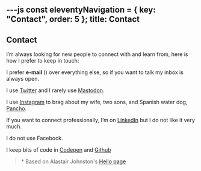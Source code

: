 ---js
const eleventyNavigation = {
	key: "Contact",
	order: 5
};
title: Contact
---
## Contact

I’m always looking for new people to connect with and learn from, here is how I prefer to keep in touch:

I prefer <strong>e-mail</strong> (<SCRIPT LANGUAGE="JavaScript">user = 'email';site = 'carlosrodrigo.com';document.write('<a href=\"mailto:' + user + '@' + site + '\">');document.write(user + '@' + site + '</a>');</SCRIPT>) over everything else, so if you want to talk my inbox is always open.

I use <a href="https://twitter.com/crodrigoturner">Twitter</a> and I rarely use <a href="http://@crodrigoturner@mastodonapp.uk">Mastodon</a>.

I use <a href="https://instagram.com/crodrigoturner">Instagram</a> to brag about my wife, two sons, and Spanish water dog, <a href="/Pancho">Pancho</a>.

If you want to connect professionally, I’m on <a href="https://www.linkedin.com/in/crodrigoturner/">LinkedIn</a> but I do not like it very much.

I do not use Facebook.

I keep bits of code in <a href="https://codepen.io/crodrigoturner">Codepen</a> and <a href="https://github.com/crodrigoturner">Github</a>
<blockquote>* Based on Alastair Johnston's <a href="https://alastairjohnston.com/hello/">Hello page</a></blockquote>